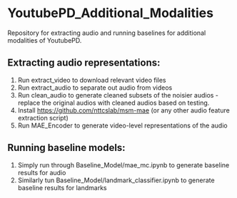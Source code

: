 # YoutubePD_Additional_Modalities
Repository for extracting audio and running baselines for additional modalities of YoutubePD.

## Extracting audio representations:
1) Run extract_video to download relevant video files
2) Run extract_audio to separate out audio from videos
3) Run clean_audio to generate cleaned subsets of the noisier audios - replace the original audios with cleaned audios based on testing. 
4) Install https://github.com/nttcslab/msm-mae (or any other audio feature extraction script)
5) Run MAE_Encoder to generate video-level representations of the audio

## Running baseline models:
1) Simply run through Baseline_Model/mae_mc.ipynb to generate baseline results for audio
2) Similarly tun Baseline_Model/landmark_classifier.ipynb to generate baseline results for landmarks 
